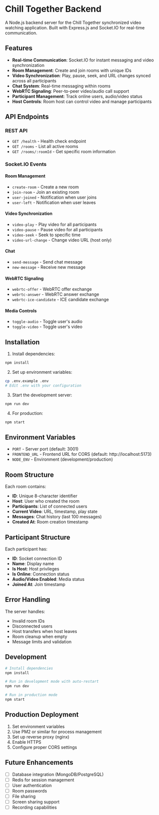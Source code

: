 # Chill Together Backend

A Node.js backend server for the Chill Together synchronized video watching application. Built with Express.js and Socket.IO for real-time communication.

## Features

- **Real-time Communication**: Socket.IO for instant messaging and video synchronization
- **Room Management**: Create and join rooms with unique IDs
- **Video Synchronization**: Play, pause, seek, and URL changes synced across all participants
- **Chat System**: Real-time messaging within rooms
- **WebRTC Signaling**: Peer-to-peer video/audio call support
- **Participant Management**: Track online users, audio/video status
- **Host Controls**: Room host can control video and manage participants

## API Endpoints

### REST API
- `GET /health` - Health check endpoint
- `GET /rooms` - List all active rooms
- `GET /rooms/:roomId` - Get specific room information

### Socket.IO Events

#### Room Management
- `create-room` - Create a new room
- `join-room` - Join an existing room
- `user-joined` - Notification when user joins
- `user-left` - Notification when user leaves

#### Video Synchronization
- `video-play` - Play video for all participants
- `video-pause` - Pause video for all participants
- `video-seek` - Seek to specific time
- `video-url-change` - Change video URL (host only)

#### Chat
- `send-message` - Send chat message
- `new-message` - Receive new message

#### WebRTC Signaling
- `webrtc-offer` - WebRTC offer exchange
- `webrtc-answer` - WebRTC answer exchange
- `webrtc-ice-candidate` - ICE candidate exchange

#### Media Controls
- `toggle-audio` - Toggle user's audio
- `toggle-video` - Toggle user's video

## Installation

1. Install dependencies:
```bash
npm install
```

2. Set up environment variables:
```bash
cp .env.example .env
# Edit .env with your configuration
```

3. Start the development server:
```bash
npm run dev
```

4. For production:
```bash
npm start
```

## Environment Variables

- `PORT` - Server port (default: 3001)
- `FRONTEND_URL` - Frontend URL for CORS (default: http://localhost:5173)
- `NODE_ENV` - Environment (development/production)

## Room Structure

Each room contains:
- **ID**: Unique 8-character identifier
- **Host**: User who created the room
- **Participants**: List of connected users
- **Current Video**: URL, timestamp, play state
- **Messages**: Chat history (last 100 messages)
- **Created At**: Room creation timestamp

## Participant Structure

Each participant has:
- **ID**: Socket connection ID
- **Name**: Display name
- **Is Host**: Host privileges
- **Is Online**: Connection status
- **Audio/Video Enabled**: Media status
- **Joined At**: Join timestamp

## Error Handling

The server handles:
- Invalid room IDs
- Disconnected users
- Host transfers when host leaves
- Room cleanup when empty
- Message limits and validation

## Development

```bash
# Install dependencies
npm install

# Run in development mode with auto-restart
npm run dev

# Run in production mode
npm start
```

## Production Deployment

1. Set environment variables
2. Use PM2 or similar for process management
3. Set up reverse proxy (nginx)
4. Enable HTTPS
5. Configure proper CORS settings

## Future Enhancements

- [ ] Database integration (MongoDB/PostgreSQL)
- [ ] Redis for session management
- [ ] User authentication
- [ ] Room passwords
- [ ] File sharing
- [ ] Screen sharing support
- [ ] Recording capabilities
